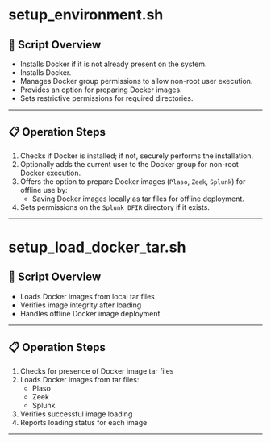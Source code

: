 # setup_environment.sh
## 🚀 Script Overview

- Installs Docker if it is not already present on the system.
- Installs Docker.
- Manages Docker group permissions to allow non-root user execution.
- Provides an option for preparing Docker images.
- Sets restrictive permissions for required directories.

---

## 📋 Operation Steps

1. Checks if Docker is installed; if not, securely performs the installation.
2. Optionally adds the current user to the Docker group for non-root Docker execution.
3. Offers the option to prepare Docker images (`Plaso`, `Zeek`, `Splunk`) for offline use by:
   - Saving Docker images locally as tar files for offline deployment.
4. Sets permissions on the `Splunk_DFIR` directory if it exists.

---

# setup_load_docker_tar.sh
## 🚀 Script Overview

- Loads Docker images from local tar files
- Verifies image integrity after loading
- Handles offline Docker image deployment

---

## 📋 Operation Steps

1. Checks for presence of Docker image tar files
2. Loads Docker images from tar files:
   - Plaso
   - Zeek
   - Splunk
3. Verifies successful image loading
4. Reports loading status for each image

---
